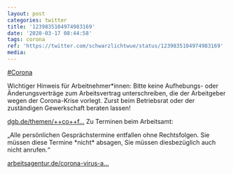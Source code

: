 ```yaml
---
layout: post
categories: twitter
title: '1239835104974983169'
date: '2020-03-17 08:44:58'
tags: corona
ref: 'https://twitter.com/schwarzlichtwue/status/1239835104974983169'
media:
---
```

[#Corona](/t/corona)

Wichtiger Hinweis für Arbeitnehmer\*innen: Bitte keine Aufhebungs- oder Änderungsverträge zum Arbeitsvertrag unterschreiben, die der Arbeitgeber wegen der Corona-Krise vorlegt. Zurst beim Betriebsrat oder der zuständigen Gewerkschaft beraten lassen!

[dgb.de/themen/++co++f…](https://www.dgb.de/themen/++co++fdb5ec24-5946-11ea-8e68-52540088cada#hinweiszu)
Zu Terminen beim Arbeitsamt:

„Alle persönlichen Gesprächstermine entfallen ohne Rechtsfolgen. Sie müssen diese Termine \*nicht\* absagen, Sie müssen diesbezüglich auch nicht anrufen.“



[arbeitsagentur.de/corona-virus-a…](https://www.arbeitsagentur.de/corona-virus-aktuelle-informationen)